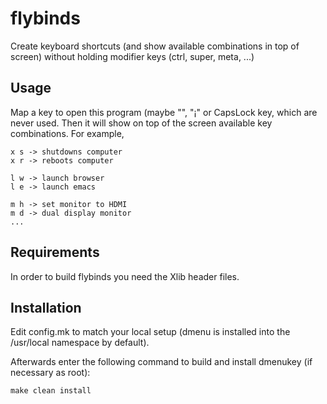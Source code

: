 # flybinds
Create keyboard shortcuts (and show available combinations in top of screen) without holding
modifier keys (ctrl, super, meta, ...)
## Usage
Map a key to open this program (maybe "\", "¡" or CapsLock key, which are never used.
Then it will show on top of the screen available key combinations. For example,

```
x s -> shutdowns computer
x r -> reboots computer

l w -> launch browser
l e -> launch emacs

m h -> set monitor to HDMI
m d -> dual display monitor
...
```


Requirements
------------
In order to build flybinds you need the Xlib header files.


Installation
------------
Edit config.mk to match your local setup (dmenu is installed into
the /usr/local namespace by default).

Afterwards enter the following command to build and install dmenukey
(if necessary as root):

    make clean install
